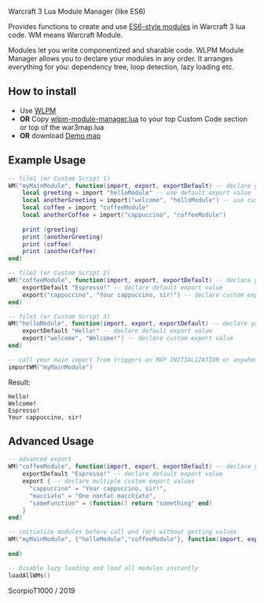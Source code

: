 Warcraft 3 Lua Module Manager (like ES6)

Provides functions to create and use [ES6-style modules](https://developer.mozilla.org/en-US/docs/Web/JavaScript/Reference/Statements/export#Using_the_default_export) in Warcraft 3 lua code. WM means Warcraft Module.

Modules let you write componentized and sharable code. WLPM Module Manager allows you to declare your modules in any order. It arranges everything for you: dependency tree, loop detection, lazy loading etc.


## How to install
- Use [WLPM](https://github.com/Indaxia/WLPM)
- **OR** Copy [wlpm-module-manager.lua](wlpm-module-manager.lua) to your top Custom Code section or top of the war3map.lua
- **OR** download [Demo map](wlpm-mm-demo1.w3x)

## Example Usage


```lua
-- file1 (or Custom Script 1)
WM("myMainModule", function(import, export, exportDefault) -- declare your main module
    local greeting = import "helloModule" -- use default export value
    local anotherGreeting = import("welcome", "helloModule") -- use custom export value
    local coffee = import "coffeeModule"
    local anotherCoffee = import("cappuccino", "coffeeModule")
    
    print (greeting)
    print (anotherGreeting)
    print (coffee)
    print (anotherCoffee)
end)

-- file2 (or Custom Script 2)
WM("coffeeModule", function(import, export, exportDefault) -- declare your module
    exportDefault "Espresso!" -- declare default export value
    export("cappuccino", "Your cappuccino, sir!") -- declare custom export value
end)

-- file3 (or Custom Script 3)
WM("helloModule", function(import, export, exportDefault) -- declare your module
    exportDefault "Hello!" -- declare default export value 
    export("welcome", "Welcome!") -- declare custom export value
end)

-- call your main import from triggers on MAP INITIALIZATION or anywhere
importWM("myMainModule") 
```

Result:
```
Hello!
Welcome!
Espresso!
Your cappuccino, sir!
```

## Advanced Usage

```lua
-- advanced export
WM("coffeeModule", function(import, export, exportDefault) -- declare your module
    exportDefault "Espresso!" -- declare default export value
    export { -- declare multiple custom export values
      "cappuccino" = "Your cappuccino, sir!",
      "macciato" = "One nonfat macchiato",
      "someFunction" = (function() return "something" end)
    }
end)

-- initialize modules before call and (or) without getting values
WM("myMainModule", {"helloModule","coffeeModule"}, function(import, export, exportDefault) 
    
end)

-- Disable lazy loading and load all modules instantly
loadAllWMs()

```

ScorpioT1000 / 2019 
